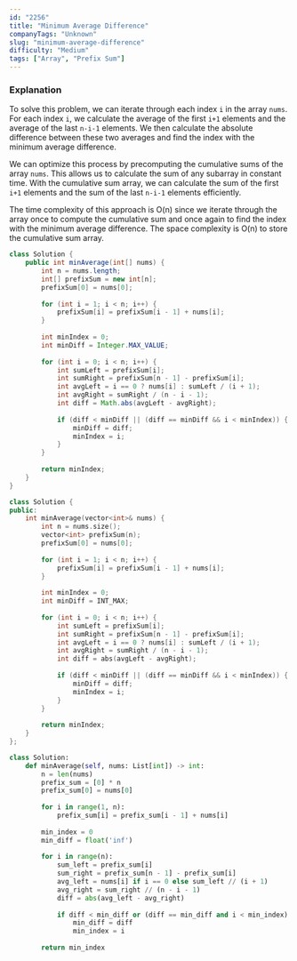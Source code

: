 ```yaml
---
id: "2256"
title: "Minimum Average Difference"
companyTags: "Unknown"
slug: "minimum-average-difference"
difficulty: "Medium"
tags: ["Array", "Prefix Sum"]
---
```


### Explanation

To solve this problem, we can iterate through each index `i` in the array `nums`. For each index `i`, we calculate the average of the first `i+1` elements and the average of the last `n-i-1` elements. We then calculate the absolute difference between these two averages and find the index with the minimum average difference.

We can optimize this process by precomputing the cumulative sums of the array `nums`. This allows us to calculate the sum of any subarray in constant time. With the cumulative sum array, we can calculate the sum of the first `i+1` elements and the sum of the last `n-i-1` elements efficiently.

The time complexity of this approach is O(n) since we iterate through the array once to compute the cumulative sum and once again to find the index with the minimum average difference. The space complexity is O(n) to store the cumulative sum array.
```java
class Solution {
    public int minAverage(int[] nums) {
        int n = nums.length;
        int[] prefixSum = new int[n];
        prefixSum[0] = nums[0];
        
        for (int i = 1; i < n; i++) {
            prefixSum[i] = prefixSum[i - 1] + nums[i];
        }
        
        int minIndex = 0;
        int minDiff = Integer.MAX_VALUE;
        
        for (int i = 0; i < n; i++) {
            int sumLeft = prefixSum[i];
            int sumRight = prefixSum[n - 1] - prefixSum[i];
            int avgLeft = i == 0 ? nums[i] : sumLeft / (i + 1);
            int avgRight = sumRight / (n - i - 1);
            int diff = Math.abs(avgLeft - avgRight);
            
            if (diff < minDiff || (diff == minDiff && i < minIndex)) {
                minDiff = diff;
                minIndex = i;
            }
        }
        
        return minIndex;
    }
}
```

```cpp
class Solution {
public:
    int minAverage(vector<int>& nums) {
        int n = nums.size();
        vector<int> prefixSum(n);
        prefixSum[0] = nums[0];
        
        for (int i = 1; i < n; i++) {
            prefixSum[i] = prefixSum[i - 1] + nums[i];
        }
        
        int minIndex = 0;
        int minDiff = INT_MAX;
        
        for (int i = 0; i < n; i++) {
            int sumLeft = prefixSum[i];
            int sumRight = prefixSum[n - 1] - prefixSum[i];
            int avgLeft = i == 0 ? nums[i] : sumLeft / (i + 1);
            int avgRight = sumRight / (n - i - 1);
            int diff = abs(avgLeft - avgRight);
            
            if (diff < minDiff || (diff == minDiff && i < minIndex)) {
                minDiff = diff;
                minIndex = i;
            }
        }
        
        return minIndex;
    }
};
```

```python
class Solution:
    def minAverage(self, nums: List[int]) -> int:
        n = len(nums)
        prefix_sum = [0] * n
        prefix_sum[0] = nums[0]
        
        for i in range(1, n):
            prefix_sum[i] = prefix_sum[i - 1] + nums[i]
        
        min_index = 0
        min_diff = float('inf')
        
        for i in range(n):
            sum_left = prefix_sum[i]
            sum_right = prefix_sum[n - 1] - prefix_sum[i]
            avg_left = nums[i] if i == 0 else sum_left // (i + 1)
            avg_right = sum_right // (n - i - 1)
            diff = abs(avg_left - avg_right)
            
            if diff < min_diff or (diff == min_diff and i < min_index):
                min_diff = diff
                min_index = i
                
        return min_index
```